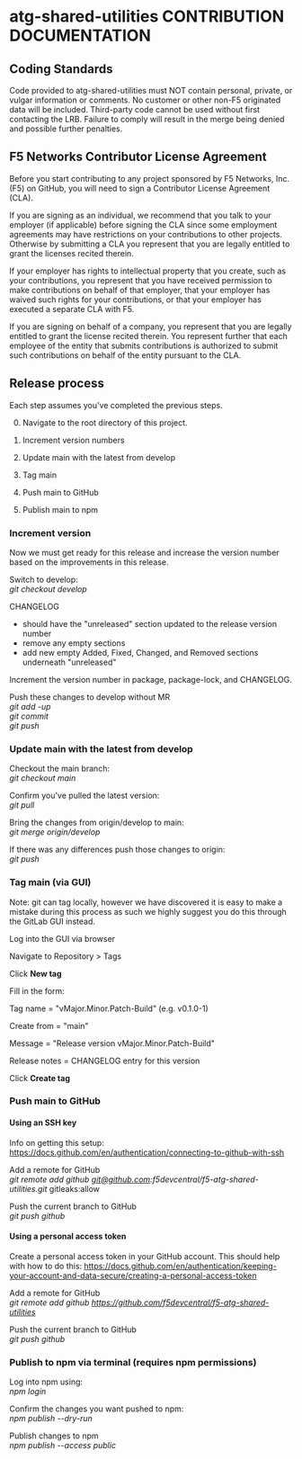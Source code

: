# atg-shared-utilities CONTRIBUTION DOCUMENTATION

## Coding Standards

Code provided to atg-shared-utilities must NOT contain personal, private, or vulgar information or comments. No customer or other non-F5 originated data will be included. Third-party code cannot be used without first contacting the LRB. Failure to comply will result in the merge being denied and possible further penalties.

## F5 Networks Contributor License Agreement

Before you start contributing to any project sponsored by F5 Networks, Inc. (F5) on GitHub, you will need to sign a Contributor License Agreement (CLA).

If you are signing as an individual, we recommend that you talk to your employer (if applicable) before signing the CLA since some employment agreements may have restrictions on your contributions to other projects.
Otherwise by submitting a CLA you represent that you are legally entitled to grant the licenses recited therein.

If your employer has rights to intellectual property that you create, such as your contributions, you represent that you have received permission to make contributions on behalf of that employer, that your employer has waived such rights for your contributions, or that your employer has executed a separate CLA with F5.

If you are signing on behalf of a company, you represent that you are legally entitled to grant the license recited therein.
You represent further that each employee of the entity that submits contributions is authorized to submit such contributions on behalf of the entity pursuant to the CLA.

## Release process

Each step assumes you've completed the previous steps.

0. Navigate to the root directory of this project.

1. Increment version numbers

2. Update main with the latest from develop

3. Tag main

4. Push main to GitHub

5. Publish main to npm

### Increment version

Now we must get ready for this release and increase the version number based on the improvements in this release.

Switch to develop:\
*git checkout develop*

CHANGELOG
- should have the "unreleased" section updated to the release version number
- remove any empty sections
- add new empty Added, Fixed, Changed, and Removed sections underneath "unreleased"

Increment the version number in package, package-lock, and CHANGELOG.

Push these changes to develop without MR\
*git add -up*\
*git commit*\
*git push*

### Update main with the latest from develop

Checkout the main branch:\
*git checkout main*

Confirm you've pulled the latest version:\
*git pull*

Bring the changes from origin/develop to main:\
*git merge origin/develop*

If there was any differences push those changes to origin:\
*git push*

### Tag main (via GUI)

Note: git can tag locally, however we have discovered it is easy to make a mistake during this process as such we highly suggest you do this through the GitLab GUI instead.

Log into the GUI via browser

Navigate to Repository > Tags

Click **New tag**

Fill in the form:

Tag name = "vMajor.Minor.Patch-Build" (e.g. v0.1.0-1)

Create from = "main"

Message = "Release version vMajor.Minor.Patch-Build"

Release notes = CHANGELOG entry for this version

Click **Create tag**

### Push main to GitHub

#### Using an SSH key

Info on getting this setup: https://docs.github.com/en/authentication/connecting-to-github-with-ssh

Add a remote for GitHub\
*git remote add github git@github.com:f5devcentral/f5-atg-shared-utilities.git* gitleaks:allow

Push the current branch to GitHub\
*git push github*

#### Using a personal access token

Create a personal access token in your GitHub account. This should help with how to do this: https://docs.github.com/en/authentication/keeping-your-account-and-data-secure/creating-a-personal-access-token

Add a remote for GitHub\
*git remote add github https://github.com/f5devcentral/f5-atg-shared-utilities*

Push the current branch to GitHub\
*git push github*

### Publish to npm via terminal (requires npm permissions)

Log into npm using:\
*npm login*

Confirm the changes you want pushed to npm:\
*npm publish --dry-run*

Publish changes to npm\
*npm publish --access public*
